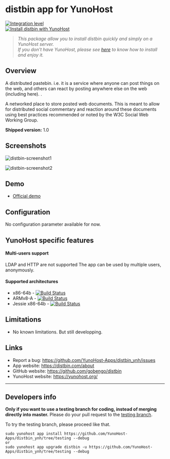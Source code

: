 # distbin app for YunoHost

[![Integration level](https://dash.yunohost.org/integration/distbin.svg)](https://dash.yunohost.org/appci/app/distbin)  
[![Install distbin with YunoHost](https://install-app.yunohost.org/install-with-yunohost.png)](https://install-app.yunohost.org/?app=distbin)

> *This package allow you to install distbin quickly and simply on a YunoHost server.  
If you don't have YunoHost, please see [here](https://yunohost.org/#/install) to know how to install and enjoy it.*

## Overview
A distributed pastebin. i.e. it is a service where anyone can post things on the web, and others can react by posting anywhere else on the web (including here). .

A networked place to store posted web documents. This is meant to allow for distributed social commentary and reaction around these documents using best practices recommended or noted by the W3C Social Web Working Group.

**Shipped version:** 1.0

## Screenshots

![distbin-screenshot1](https://user-images.githubusercontent.com/30271971/52230917-e4d88780-28b8-11e9-9eb1-64c08d26576a.png)

![distbin-screenshot2](https://user-images.githubusercontent.com/30271971/52230927-e99d3b80-28b8-11e9-9e5d-439bf0feca8d.png)

## Demo

* [Official demo](https://distbin.com/)

## Configuration

No configuration parameter available for now.

## YunoHost specific features

#### Multi-users support

LDAP and HTTP are not supported
The app can be used by multiple users, anonymously.

#### Supported architectures

* x86-64b - [![Build Status](https://ci-apps.yunohost.org/ci/logs/distbin%20%28Community%29.svg)](https://ci-apps.yunohost.org/ci/apps/distbin/)
* ARMv8-A - [![Build Status](https://ci-apps-arm.yunohost.org/ci/logs/distbin%20%28Community%29.svg)](https://ci-apps-arm.yunohost.org/ci/apps/distbin/)
* Jessie x86-64b - [![Build Status](https://ci-stretch.nohost.me/ci/logs/distbin%20%28Community%29.svg)](https://ci-stretch.nohost.me/ci/apps/distbin/)

## Limitations

* No known limitations. But still developping.

## Links

 * Report a bug: https://github.com/YunoHost-Apps/distbin_ynh/issues
 * App website: https://distbin.com/about
 * GitHub website: https://github.com/gobengo/distbin
 * YunoHost website: https://yunohost.org/

---

Developers info
----------------

**Only if you want to use a testing branch for coding, instead of merging directly into master.**
Please do your pull request to the [testing branch](https://github.com/YunoHost-Apps/distbin_ynh/tree/testing).

To try the testing branch, please proceed like that.
```
sudo yunohost app install https://github.com/YunoHost-Apps/distbin_ynh/tree/testing --debug
or
sudo yunohost app upgrade distbin -u https://github.com/YunoHost-Apps/distbin_ynh/tree/testing --debug
```

